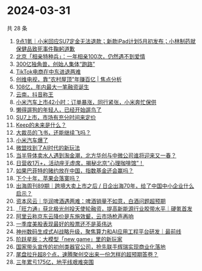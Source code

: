 # 2024-03-31

共 28 条

<!-- BEGIN 36KR -->
<!-- 最后更新时间 2024-03-31 08:02:13 +0800 -->
1. [9点1氪｜小米回应SU7定金无法退款；新款iPad计划5月初发布；小林制药就保健品致死事件鞠躬道歉](https://36kr.com/p/2710906856716162)
1. [北京「相亲特种兵」：一年相亲100次，仍然遇不到爱情](https://36kr.com/p/2710355938670720)
1. [300亿独角兽，创始人集体“跑路”](https://36kr.com/p/2706405640976521)
1. [TikTok电商在中东进退两难](https://36kr.com/p/2711570759300994)
1. [创维电视，靠“农村屋顶”年赚百亿 | 焦点分析](https://36kr.com/p/2708918485252230)
1. [108亿，年内最大一笔融资诞生](https://36kr.com/p/2711550057347202)
1. [云南，抖音称王](https://36kr.com/p/2711281599199105)
1. [小米汽车上市42小时：订单暴涨，同行紧张，小米奔忙保供](https://36kr.com/p/2710828399655044)
1. [懒得遛狗的年轻人，已经开始遛鸟了](https://36kr.com/p/2710365309630600)
1. [SU7上市，市场有充分时间来定价](https://36kr.com/p/2710666090182529)
1. [Keep的未来是什么？](https://36kr.com/p/2710689600305029)
1. [大裁员的飞书，还能继续飞吗？](https://36kr.com/p/2706415213049731)
1. [小米汽车爆了](https://36kr.com/p/2709541473941378)
1. [微盟找到了AI时代的新玩法](https://36kr.com/p/2710648488891016)
1. [当半导体卖水人遇到淘金潮，北方华创与中微公司谁将迎来又一春？](https://36kr.com/p/2706357281093766)
1. [日营收1万+，活动座无虚席，揭秘北京“心理咖啡馆”！](https://36kr.com/p/2709917417093256)
1. [如果巴菲特的赌约放在中国，指数基金还会赢吗？](https://36kr.com/p/2710153475815556)
1. [下个十年，苹果会落寞吗？](https://36kr.com/p/2706375295039622)
1. [出海周刊89期｜跨境大卖上市之后 / 日企出海70年，给了中国中小企业什么启示？](https://36kr.com/p/2710831410559110)
1. [资本风云｜华润啤酒遇两难：啤酒销量不如意，白酒问题超预期](https://36kr.com/p/2710641393170565)
1. [「旺力通」获北极光创投天使轮融资，提高新能源行业胶带水平｜硬氪首发](https://36kr.com/p/2711546487928711)
1. [阿里云称京东云降价是东施效颦，云市场枪声再响](https://36kr.com/p/2710645799532425)
1. [一季度美股表现最好的股票还不是英伟达](https://36kr.com/p/2710666445109385)
1. [神州数码生成式AI战略升级，聚焦算力和AI应用工程平台研发｜最前线](https://36kr.com/p/2712002180282503)
1. [阶跃星辰：大模型「new game」里的新玩家](https://36kr.com/p/2706455840962441)
1. [国家带头宣传的初创类器官公司，抢先联手辉瑞实现商业化落地](https://36kr.com/p/2711314486081412)
1. [尾盘拉升超8个点，速腾聚创交出来一份怎样的超预期答卷？](https://36kr.com/p/2710590765676672)
1. [三年累亏175亿，地平线艰难突围](https://36kr.com/p/2711433350396036)
<!-- END 36KR -->